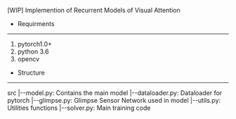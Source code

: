 [WIP] Implemention of Recurrent Models of Visual Attention

* Requirments
---
1. pytorch1.0+
2. python 3.6
3. opencv

* Structure
---
src
|--model.py: Contains the main model
|--dataloader.py: Dataloader for pytorch
|--glimpse.py: Glimpse Sensor Network used in model
|--utils.py: Utilities functions
|--solver.py: Main training code
